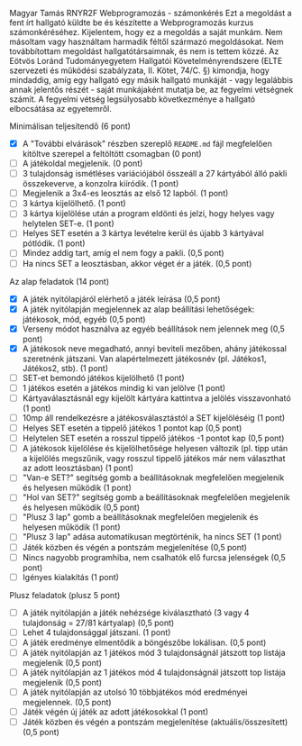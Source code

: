 Magyar Tamás
RNYR2F 
Webprogramozás - számonkérés
Ezt a megoldást a fent írt hallgató küldte be és készítette a Webprogramozás kurzus számonkéréséhez.
Kijelentem, hogy ez a megoldás a saját munkám. Nem másoltam vagy használtam harmadik féltől 
származó megoldásokat. Nem továbbítottam megoldást hallgatótársaimnak, és nem is tettem közzé. 
Az Eötvös Loránd Tudományegyetem Hallgatói Követelményrendszere 
(ELTE szervezeti és működési szabályzata, II. Kötet, 74/C. §) kimondja, hogy mindaddig, 
amíg egy hallgató egy másik hallgató munkáját - vagy legalábbis annak jelentős részét - 
saját munkájaként mutatja be, az fegyelmi vétségnek számít. 
A fegyelmi vétség legsúlyosabb következménye a hallgató elbocsátása az egyetemről.

Minimálisan teljesítendő (6 pont)

- [X] A "További elvárások" részben szereplő `README.md` fájl megfelelően kitöltve szerepel a feltöltött csomagban (0 pont)
- [ ] A játékoldal megjelenik. (0 pont)
- [ ] 3 tulajdonság ismétléses variációjából összeáll a 27 kártyából álló pakli összekeverve, a konzolra kiíródik. (1 pont)
- [ ] Megjelenik a 3x4-es leosztás az első 12 lapból. (1 pont)
- [ ] 3 kártya kijelölhető. (1 pont)
- [ ] 3 kártya kijelölése után a program eldönti és jelzi, hogy helyes vagy helytelen SET-e. (1 pont)
- [ ] Helyes SET esetén a 3 kártya levételre kerül és újabb 3 kártyával pótlódik. (1 pont)
- [ ] Mindez addig tart, amíg el nem fogy a pakli. (0,5 pont)
- [ ] Ha nincs SET a leosztásban, akkor véget ér a játék. (0,5 pont)

Az alap feladatok (14 pont)

- [X] A játék nyitólapjáról elérhető a játék leírása (0,5 pont)
- [X] A játék nyitólapján megjelennek az alap beállítási lehetőségek: játékosok, mód, egyéb (0,5 pont)
- [X] Verseny módot használva az egyéb beállítások nem jelennek meg (0,5 pont)
- [X] A játékosok neve megadható, annyi beviteli mezőben, ahány játékossal szeretnénk játszani. Van alapértelmezett játékosnév (pl. Játékos1, Játékos2, stb). (1 pont)
- [ ] SET-et bemondó játékos kijelölhető (1 pont)
- [ ] 1 játékos esetén a játékos mindig ki van jelölve (1 pont)
- [ ] Kártyaválasztásnál egy kijelölt kártyára kattintva a jelölés visszavonható (1 pont)
- [ ] 10mp áll rendelkezésre a játékosválasztástól a SET kijelöléséig (1 pont)
- [ ] Helyes SET esetén a tippelő játékos 1 pontot kap (0,5 pont)
- [ ] Helytelen SET esetén a rosszul tippelő játékos -1 pontot kap (0,5 pont)
- [ ] A játékosok kijelölése és kijelölhetősége helyesen változik (pl. tipp után a kijelölés megszűnik, vagy rosszul tippelő játékos már nem választhat az adott leosztásban) (1 pont)
- [ ] "Van-e SET?" segítség gomb a beállításoknak megfelelően megjelenik és helyesen működik (1 pont)
- [ ] "Hol van SET?" segítség gomb a beállításoknak megfelelően megjelenik és helyesen működik (0,5 pont)
- [ ] "Plusz 3 lap" gomb a beállításoknak megfelelően megjelenik és helyesen működik (1 pont)
- [ ] "Plusz 3 lap" adása automatikusan megtörténik, ha nincs SET (1 pont)
- [ ] Játék közben és végén a pontszám megjelenítése (0,5 pont)
- [ ] Nincs nagyobb programhiba, nem csalhatók elő furcsa jelenségek (0,5 pont)
- [ ] Igényes kialakítás (1 pont)

Plusz feladatok (plusz 5 pont)

- [ ] A játék nyitólapján a játék nehézsége kiválasztható (3 vagy 4 tulajdonság = 27/81 kártyalap) (0,5 pont)
- [ ] Lehet 4 tulajdonsággal játszani. (1 pont)
- [ ] A játék eredménye elmentődik a böngészőbe lokálisan. (0,5 pont)
- [ ] A játék nyitólapján az 1 játékos mód 3 tulajdonságnál játszott top listája megjelenik (0,5 pont)
- [ ] A játék nyitólapján az 1 játékos mód 4 tulajdonságnál játszott top listája megjelenik (0,5 pont)
- [ ] A játék nyitólapján az utolsó 10 többjátékos mód eredményei megjelennek. (0,5 pont)
- [ ] Játék végén új játék az adott játékosokkal (1 pont)
- [ ] Játék közben és végén a pontszám megjelenítése (aktuális/összesített) (0,5 pont)